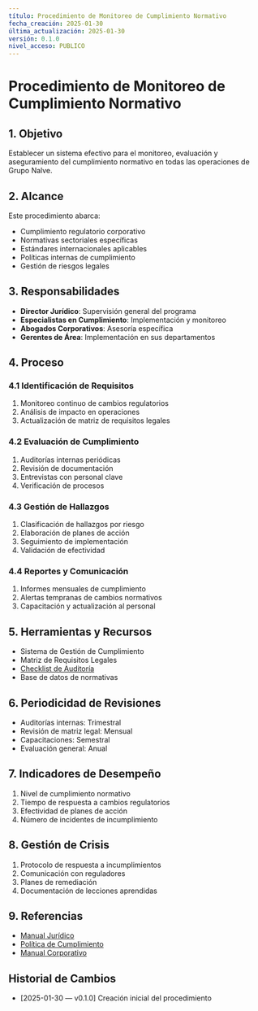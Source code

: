 ```yaml
---
título: Procedimiento de Monitoreo de Cumplimiento Normativo
fecha_creación: 2025-01-30
última_actualización: 2025-01-30
versión: 0.1.0
nivel_acceso: PUBLICO
---
```

# Procedimiento de Monitoreo de Cumplimiento Normativo

## 1. Objetivo
Establecer un sistema efectivo para el monitoreo, evaluación y aseguramiento del cumplimiento normativo en todas las operaciones de Grupo Nalve.

## 2. Alcance
Este procedimiento abarca:
- Cumplimiento regulatorio corporativo
- Normativas sectoriales específicas
- Estándares internacionales aplicables
- Políticas internas de cumplimiento
- Gestión de riesgos legales

## 3. Responsabilidades
- **Director Jurídico**: Supervisión general del programa
- **Especialistas en Cumplimiento**: Implementación y monitoreo
- **Abogados Corporativos**: Asesoría específica
- **Gerentes de Área**: Implementación en sus departamentos

## 4. Proceso
### 4.1 Identificación de Requisitos
1. Monitoreo continuo de cambios regulatorios
2. Análisis de impacto en operaciones
3. Actualización de matriz de requisitos legales

### 4.2 Evaluación de Cumplimiento
1. Auditorías internas periódicas
2. Revisión de documentación
3. Entrevistas con personal clave
4. Verificación de procesos

### 4.3 Gestión de Hallazgos
1. Clasificación de hallazgos por riesgo
2. Elaboración de planes de acción
3. Seguimiento de implementación
4. Validación de efectividad

### 4.4 Reportes y Comunicación
1. Informes mensuales de cumplimiento
2. Alertas tempranas de cambios normativos
3. Capacitación y actualización al personal

## 5. Herramientas y Recursos
- Sistema de Gestión de Cumplimiento
- Matriz de Requisitos Legales
- [Checklist de Auditoría](../recursos_comunes/plantillas/juridico/checklist_auditoria.md)
- Base de datos de normativas

## 6. Periodicidad de Revisiones
- Auditorías internas: Trimestral
- Revisión de matriz legal: Mensual
- Capacitaciones: Semestral
- Evaluación general: Anual

## 7. Indicadores de Desempeño
1. Nivel de cumplimiento normativo
2. Tiempo de respuesta a cambios regulatorios
3. Efectividad de planes de acción
4. Número de incidentes de incumplimiento

## 8. Gestión de Crisis
1. Protocolo de respuesta a incumplimientos
2. Comunicación con reguladores
3. Planes de remediación
4. Documentación de lecciones aprendidas

## 9. Referencias
- [Manual Jurídico](manual_juridico.md)
- [Política de Cumplimiento](../politicas_generales/05_cumplimiento_normativo.md)
- [Manual Corporativo](../manual_corporativo_nalve.md)

## Historial de Cambios
- [2025-01-30 — v0.1.0] Creación inicial del procedimiento 
